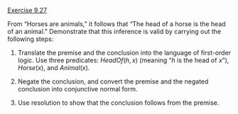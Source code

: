 [Exercise 9.27](9-27/)

From “Horses are animals,” it follows that “The head of a horse is the
head of an animal.” Demonstrate that this inference is valid by carrying
out the following steps:

1.  Translate the premise and the conclusion into the language of
    first-order logic. Use three predicates: ${HeadOf}(h,x)$ (meaning
    “$h$ is the head of $x$”), ${Horse}(x)$, and ${Animal}(x)$.

2.  Negate the conclusion, and convert the premise and the negated
    conclusion into conjunctive normal form.

3.  Use resolution to show that the conclusion follows from the premise.

